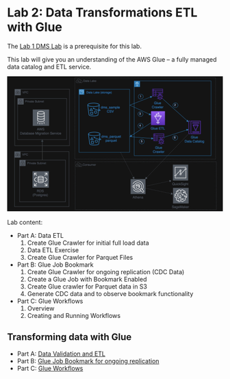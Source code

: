 # Lab 2: Data Transformations ETL with Glue

The [Lab 1 DMS Lab](Ingestion-with-DMS.md) is a prerequisite for this lab.

This lab will give you an understanding of the AWS Glue – a fully managed data catalog and ETL service.

![glue-arch](media/glue-arch.png)

Lab content:
- Part A: Data ETL
    1. Create Glue Crawler for initial full load data
    2. Data ETL Exercise
    3. Create Glue Crawler for Parquet Files
- Part B: Glue Job Bookmark
    1. Create Glue Crawler for ongoing replication (CDC Data)
    2. Create a Glue Job with Bookmark Enabled
    3. Create Glue crawler for Parquet data in S3
    4. Generate CDC data and to observe bookmark functionality
- Part C: Glue Workflows
    1. Overview
    2. Creating and Running Workflows

## Transforming data with Glue
- Part A: [Data Validation and ETL](https://aws-dataengineering-day.workshop.aws/600/610-glue-transform.html#part-a-data-validation-and-etl)
- Part B: [Glue Job Bookmark for ongoing replication](https://aws-dataengineering-day.workshop.aws/600/610-glue-transform.html#part-b-glue-job-bookmark-optional)
- Part C: [Glue Workflows](https://aws-dataengineering-day.workshop.aws/600/610-glue-transform.html#part---c--glue-workflows-optional)